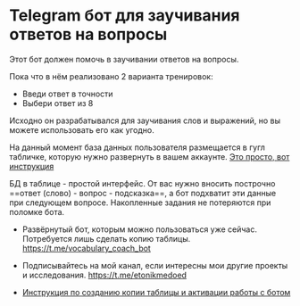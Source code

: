 # Telegram бот для заучивания ответов на вопросы

Этот бот должен помочь в заучивании ответов на вопросы.

Пока что в нём реализовано 2 варианта тренировок:
- Введи ответ в точности
- Выбери ответ из 8

Исходно он разрабатывался для заучивания слов и выражений, но вы можете использовать его как угодно.

На данный момент база данных пользователя размещается в гугл табличке, которую нужно развернуть в вашем аккаунте.
[Это просто, вот инструкция](docs/deploy_table.md)

БД в таблице - простой интерфейс.
От вас нужно вносить построчно ==ответ (слово) - вопрос - подсказка==, а бот подхватит эти данные при следующем вопросе. Накопленные задания не потеряются при поломке бота.

- Развёрнутый бот, которым можно пользоваться уже сейчас. Потребуется лишь сделать копию таблицы.
https://t.me/vocabulary_coach_bot

- Подписывайтесь на мой канал, если интересны мои другие проекты и исследования.
https://t.me/etonikmedoed

- [Инструкция по созданию копии таблицы и активации работы с ботом](docs/deploy_table.md)
